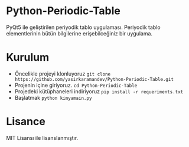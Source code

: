 # Python-Periodic-Table
PyQt5 ile geliştirilen periyodik tablo uygulaması. Periyodik tablo elementlerinin bütün bilgilerine erişebilceğiniz bir uygulama.

# Kurulum
- Öncelikle projeyi klonluyoruz `git clone https://github.com/yasirkaramandev/Python-Periodic-Table.git`
- Projenin içine giriyoruz. `cd Python-Periodic-Table`
- Projedeki kütüphaneleri indiriyoruz `pip install -r requeriments.txt`
- Başlatmak `python kimyamain.py`

# Lisance
MIT Lisansı ile lisanslanmıştır.
